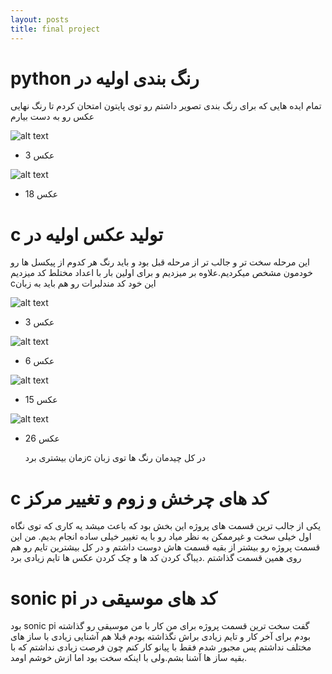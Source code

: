 ```yaml
---
layout: posts
title: final project
---
```

# python رنگ بندی اولیه در 
تمام ایده هایی که برای رنگ بندی تصویر داشتم رو توی پایتون امتحان کردم تا رنگ نهایی عکس رو به دست بیارم

![alt text](../assets/images/3p.jpg)

- عکس 3 

![alt text](../assets/images/21.jpg)

- عکس 18
# c تولید عکس اولیه در 
 این مرحله سخت تر و جالب تر از مرحله قبل بود و باید رنگ هر کدوم از پیکسل ها رو خودمون مشخص میکردیم.علاوه بر 
 میزدیم و برای اولین بار  با اعداد مختلط کد میزدیم cاین خود کد مندلبرات رو هم باید به زبان 

![alt text](../assets/images/3c.jpg)

- عکس 3

![alt text](../assets/images/6c.jpg)

- عکس 6

![alt text](../assets/images/10c.jpg)

- عکس 15

![alt text](../assets/images/16c.jpg)

- عکس 26

  زمان بیشتری بردc در کل چیدمان رنگ ها توی زبان
# c کد های چرخش و زوم و تغییر مرکز
یکی از جالب ترین قسمت های پروژه این بخش بود که باعث میشد یه کاری که توی نگاه اول خیلی سخت و غیرممکن به نظر میاد رو با یه تغییر خیلی ساده انجام بدیم.
من این قسمت پروژه رو بیشتر از بقیه قسمت هاش دوست داشتم و در کل بیشترین تایم رو هم روی همین قسمت گذاشتم .دیباگ کردن کد ها و چک کردن عکس ها تایم زیادی برد

# sonic pi کد های موسیقی در 
بود sonic pi  گفت سخت ترین قسمت پروژه برای من کار با 
من موسیقی رو  گذاشته بودم برای آخر کار و تایم زیادی براش نگذاشته بودم
قبلا هم آشنایی زیادی با ساز های مختلف نداشتم پس مجبور شدم فقط با پیانو کار کنم چون فرصت زیادی نداشتم که با بقیه ساز ها آشنا بشم.ولی با اینکه سخت بود اما ازش خوشم اومد.   